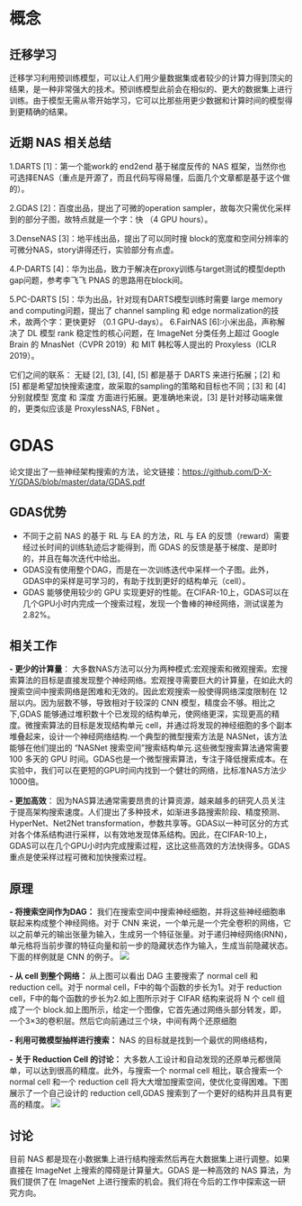 # 概念 #
## 迁移学习 ##
迁移学习利用预训练模型，可以让人们用少量数据集或者较少的计算力得到顶尖的结果，是一种非常强大的技术。预训练模型此前会在相似的、更大的数据集上进行训练。由于模型无需从零开始学习，它可以比那些用更少数据和计算时间的模型得到更精确的结果。
## 近期 NAS 相关总结 ##
1.DARTS [1]：第一个能work的 end2end 基于梯度反传的 NAS 框架，当然你也可选择ENAS（重点是开源了，而且代码写得易懂，后面几个文章都是基于这个做的）。

2.GDAS [2]：百度出品，提出了可微的operation sampler，故每次只需优化采样到的部分子图，故特点就是一个字：快 （4 GPU hours）。

3.DenseNAS [3]：地平线出品，提出了可以同时搜 block的宽度和空间分辨率的可微分NAS，story讲得还行，实验部分有点虚。

4.P-DARTS [4]：华为出品，致力于解决在proxy训练与target测试的模型depth gap问题，参考李飞飞 PNAS 的思路用在block间。

5.PC-DARTS [5]：华为出品，针对现有DARTS模型训练时需要 large memory and computing问题，提出了 channel sampling 和 edge normalization的技术，故两个字：更快更好 （0.1 GPU-days）。
6.FairNAS [6]:小米出品，声称解决了 DL 模型 rank 稳定性的核心问题，在 ImageNet 分类任务上超过 Google Brain 的 MnasNet（CVPR 2019）和 MIT 韩松等人提出的 Proxyless（ICLR 2019）。

它们之间的联系：
无疑 [2], [3], [4], [5] 都是基于 DARTS 来进行拓展；[2] 和 [5] 都是希望加快搜索速度，故采取的sampling的策略和目标也不同；[3] 和 [4] 分别就模型 宽度 和 深度 方面进行拓展。更准确地来说，[3] 是针对移动端来做的，更类似应该是 ProxylessNAS, FBNet 。

# GDAS #
论文提出了一些神经架构搜索的方法，论文链接：https://github.com/D-X-Y/GDAS/blob/master/data/GDAS.pdf
## GDAS优势 ##
- 不同于之前 NAS 的基于 RL 与 EA 的方法，RL 与 EA 的反馈（reward）需要经过长时间的训练轨迹后才能得到，而 GDAS 的反馈是基于梯度、是即时的，并且在每次迭代中给出。
- GDAS没有使用整个DAG，而是在一次训练迭代中采样一个子图。此外，GDAS中的采样是可学习的，有助于找到更好的结构单元（cell）。
- GDAS 能够使用较少的 GPU 实现更好的性能。在CIFAR-10上，GDAS可以在几个GPU小时内完成一个搜索过程，发现一个鲁棒的神经网络，测试误差为2.82%。
## 相关工作 ##
**- 更少的计算量**：
大多数NAS方法可以分为两种模式:宏观搜索和微观搜索。宏搜索算法的目标是直接发现整个神经网络。宏观搜寻需要巨大的计算量，在如此大的搜索空间中搜索网络是困难和无效的。因此宏观搜索一般使得网络深度限制在 12 层以内。因为层数不够，导致相对于较深的 CNN 模型，精度会不够。相比之下,GDAS 能够通过堆积数十个已发现的结构单元，使网络更深，实现更高的精度。微搜索算法的目标是发现结构单元 cell，并通过将发现的神经细胞的多个副本堆叠起来，设计一个神经网络结构.一个典型的微型搜索方法是 NASNet，该方法能够在他们提出的 “NASNet 搜索空间”搜索结构单元.这些微型搜索算法通常需要 100 多天的 GPU 时间。GDAS也是一个微型搜索算法，专注于降低搜索成本。在实验中，我们可以在更短的GPU时间内找到一个健壮的网络，比标准NAS方法少1000倍。

**- 更加高效**：
因为NAS算法通常需要昂贵的计算资源，越来越多的研究人员关注于提高架构搜索速度。人们提出了多种技术，如渐进多路搜索阶段、精度预测、HyperNet、Net2Net transformation，参数共享等。GDAS以一种可区分的方式对各个体系结构进行采样，以有效地发现体系结构。因此，在CIFAR-10上，GDAS可以在几个GPU小时内完成搜索过程，这比这些高效的方法快得多。GDAS 重点是使采样过程可微和加快搜索过程。
## 原理 ##
**- 将搜索空间作为DAG：**
我们在搜索空间中搜索神经细胞，并将这些神经细胞串联起来构成整个神经网络。对于 CNN 来说，一个单元是一个完全卷积的网络，它以之前单元的输出张量为输入，生成另一个特征张量。对于递归神经网络(RNN)，单元格将当前步骤的特征向量和前一步的隐藏状态作为输入，生成当前隐藏状态。下面的样例就是 CNN 的例子。
![](https://i.imgur.com/lLKRazH.png)

**- 从 cell 到整个网络：**
从上图可以看出 DAG 主要搜索了 normal cell 和 reduction cell。对于 normal cell，F中的每个函数的步长为1。对于 reduction cell，F中的每个函数的步长为2.如上图所示对于 CIFAR 结构来说将 N 个 cell 组成了一个 block.如上图所示，给定一个图像，它首先通过网络头部分转发，即，一个3×3的卷积层。然后它向前通过三个块，中间有两个还原细胞

**- 利用可微模型抽样进行搜索：**
NAS 的目标就是找到一个最优的网络结构，

**- 关于 Reduction Cell 的讨论：**
大多数人工设计和自动发现的还原单元都很简单，可以达到很高的精度。此外，与搜索一个 normal cell 相比，联合搜索一个 normal cell 和一个 reduction cell 将大大增加搜索空间，使优化变得困难。下图展示了一个自己设计的 reduction cell,GDAS 搜索到了一个更好的结构并且具有更高的精度。
![](https://i.imgur.com/oOT63EJ.png)

## 讨论 ##
目前 NAS 都是现在小数据集上进行结构搜索然后再在大数据集上进行调整。如果直接在 ImageNet 上搜索的障碍是计算量大。GDAS 是一种高效的 NAS 算法，为我们提供了在 ImageNet 上进行搜索的机会。我们将在今后的工作中探索这一研究方向。